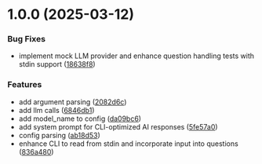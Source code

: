 # 1.0.0 (2025-03-12)


### Bug Fixes

* implement mock LLM provider and enhance question handling tests with stdin support ([18638f8](https://github.com/Turee/si/commit/18638f8d2d396e0c8b6014cd93b988875f80b3e2))


### Features

* add argument parsing ([2082d6c](https://github.com/Turee/si/commit/2082d6c9c18ec2892f64e4a12b3b2f6e0e0a3f2a))
* add llm calls ([6846db1](https://github.com/Turee/si/commit/6846db1a832ea4772d109cf6129bd8ea198f4138))
* add model_name to config ([da09bc6](https://github.com/Turee/si/commit/da09bc6a5d2f556c797c1ef7379b7b9518f14a6e))
* add system prompt for CLI-optimized AI responses ([5fe57a0](https://github.com/Turee/si/commit/5fe57a06746115bc8f3b342ea264c6b78fd753e9))
* config parsing ([ab18d53](https://github.com/Turee/si/commit/ab18d5364d631d5d4dea4014d9759cd6db9d87e4))
* enhance CLI to read from stdin and incorporate input into questions ([836a480](https://github.com/Turee/si/commit/836a480b84ee2e87cf506b7d11699d63373bc6b7))

